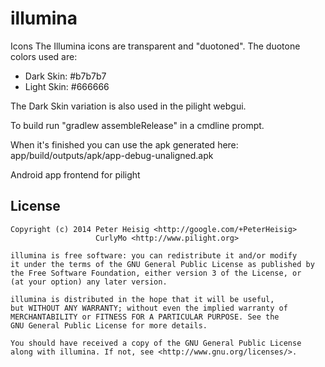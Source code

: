illumina
=======

Icons
The Illumina icons are transparent and "duotoned". The duotone colors used are:
- Dark Skin: #b7b7b7
- Light Skin: #666666

The Dark Skin variation is also used in the pilight webgui.

To build run "gradlew assembleRelease" in a cmdline prompt.

When it's finished you can use the apk generated here:
app/build/outputs/apk/app-debug-unaligned.apk

Android app frontend for pilight

License
-------

    Copyright (c) 2014 Peter Heisig <http://google.com/+PeterHeisig>
	                   CurlyMo <http://www.pilight.org>

    illumina is free software: you can redistribute it and/or modify
    it under the terms of the GNU General Public License as published by
    the Free Software Foundation, either version 3 of the License, or
    (at your option) any later version.

    illumina is distributed in the hope that it will be useful,
    but WITHOUT ANY WARRANTY; without even the implied warranty of
    MERCHANTABILITY or FITNESS FOR A PARTICULAR PURPOSE. See the
    GNU General Public License for more details.

    You should have received a copy of the GNU General Public License
    along with illumina. If not, see <http://www.gnu.org/licenses/>.
